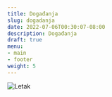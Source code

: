 ```yaml
---
title: Događanja
slug: dogadanja
date: 2022-07-06T00:30:07-08:00
description: Događanja
draft: true
menu:
- main
- footer
weight: 5
---
```

![Letak](/images/letak_yoga_vikend.jpg)